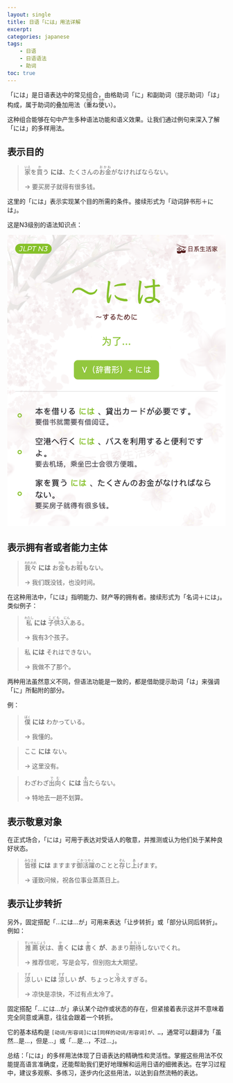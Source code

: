 ```yaml
---
layout: single
title: 日语「には」用法详解
excerpt:
categories: japanese
tags:
    - 日语
    - 日语语法
    - 助词
toc: true
---
```


「には」是日语表达中的常见组合，由格助词「に」和副助词<span class="more">（提示助词）</span>「は」构成，属于助词的叠加用法<span class="more">（<ruby>重<rt>かさ</rt></ruby>ね<ruby>使<rt>つか</rt></ruby>い）</span>。

这种组合能够在句中产生多种语法功能和语义效果。让我们通过例句来深入了解「には」的多样用法。

## 表示目的

> <ruby>家<rt>いえ</rt></ruby>を<ruby>買<rt>か</rt></ruby>う **には**、たくさんの<ruby>お金<rt>おかね</rt></ruby>がなければならない。
> 
> <span class="more">→ 要买房子就得有很多钱。</span>

这里的「には」表示实现某个目的所需的条件。接续形式为「动词辞书形＋には」。

这是N3级别的语法知识点：

![](/assets/images/japanese/niwa.jpg)

## 表示拥有者或者能力主体

> <ruby>我々<rt>われわれ</rt></ruby> **には** お<ruby>金<rt>かね</rt></ruby>もお<ruby>暇<rt>ひま</rt></ruby>もない。
>
> <span class="more">→ 我们既没钱，也没时间。</span>

在这种用法中，「には」指明能力、财产等的拥有者。接续形式为「名词＋には」。类似例子：

> <ruby>私<rt>わたし</rt></ruby> **には** <ruby>子供<rt>こども</rt></ruby>3<ruby>人<rt>にん</rt></ruby>ある。
>
> <span class="more">→ 我有3个孩子。</span>

> 私 **には** それはできない。
>
> <span class="more">→ 我做不了那个。</span>

两种用法虽然意义不同，但语法功能是一致的，都是借助提示助词「は」来强调「に」所黏附的部分。

例：

> <ruby>僕<rt>ぼく</rt></ruby> **には** わかっている。
> 
> <span class="more">→ 我懂的。</span>

> ここ **には** ない。
> 
> <span class="more">→ 这里没有。</span>

> わざわざ<ruby>出向<rt>でむ</rt></ruby>く **には** <ruby>当<rt>あ</rt></ruby>たらない。
>
> <span class="more">→ 特地去一趟不划算。</span>

## 表示敬意对象

在正式场合，「には」可用于表达对受话人的敬意，并推测或认为他们处于某种良好状态。

> <ruby>皆様<rt>みなさま</rt></ruby> **には** ますます<ruby>御活躍<rt>ごかつやく</rt></ruby>のことと<ruby>存<rt>ぞん</rt></ruby>じ<ruby>上<rt>あ</rt></ruby>げます。
> 
> <span class="more">→ 谨致问候，祝各位事业蒸蒸日上。</span>

## 表示让步转折

另外，固定搭配「…には…が」可用来表达「让步转折」或「部分认同后转折」。例如：

> <ruby>推薦状<rt>すいせんじょう</rt></ruby>は、<ruby>書<rt>か</rt></ruby>く **には** <ruby>書<rt>か</rt></ruby>く **が**、あまり<ruby>期待<rt>きたい</rt></ruby>しないでくれ。
> 
> <span class="more">→ 推荐信呢，写是会写，但别抱太大期望。</span>

> <ruby>涼<rt>すず</rt></ruby>しい **には** <ruby>涼<rt>すず</rt></ruby>しい **が**、ちょっと<ruby>冷<rt>ひ</rt></ruby>えすぎる。
> 
> <span class="more">→ 凉快是凉快，不过有点太冷了。</span>

固定搭配「…には…が」承认某个动作或状态的存在，但紧接着表示这并不意味着完全同意或满意，往往会跟着一个转折。

它的基本结构是 `[动词/形容词]には[同样的动词/形容词]が、…`，通常可以翻译为「虽然…是…，但是…」或「…是…，不过…」。

总结：「には」的多样用法体现了日语表达的精确性和灵活性。掌握这些用法不仅能提高语言准确度，还能帮助我们更好地理解和运用日语的细微表达。在学习过程中，建议多观察、多练习，逐步内化这些用法，以达到自然流畅的表达。